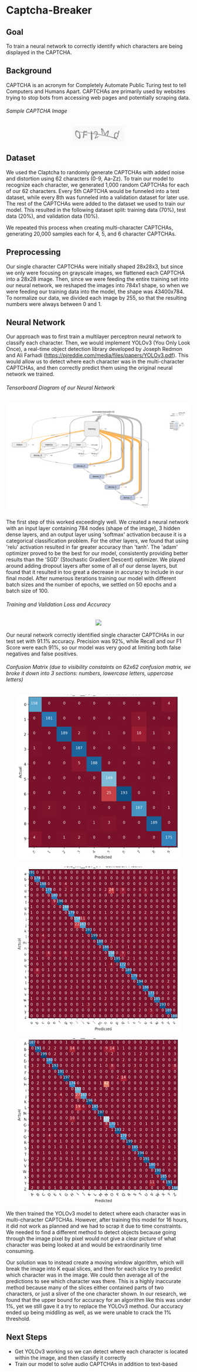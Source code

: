 # Captcha-Breaker

## Goal
To train a neural network to correctly identify which characters are being displayed in the CAPTCHA.

## Background
CAPTCHA is an acronym for Completely Automate Public Turing test to tell Computers and Humans Apart. CAPTCHAs are primarily used by websites trying to stop bots from accessing web pages and potentially scraping data.

###### Sample CAPTCHA Image
<p align="center">
  <img src="https://github.com/slieb74/Captcha-Breaker/blob/master/images/captcha.png">
</p>

## Dataset
We used the Claptcha to randomly generate CAPTCHAs with added noise and distortion using 62 characters (0-9, Aa-Zz). To train our model to recognize each character, we generated 1,000 random CAPTCHAs for each of our 62 characters. Every 5th CAPTCHA would be funneled into a test dataset, while every 8th was funneled into a validation dataset for later use. The rest of the CAPTCHAs were added to the dataset we used to train our model. This resulted in the following dataset split: training data (70%), test data (20%), and validation data (10%).

We repeated this process when creating multi-character CAPTCHAs, generating 20,000 samples each for 4, 5, and 6 character CAPTCHAs.

## Preprocessing
Our single character CAPTCHAs were initially shaped 28x28x3, but since we only were focusing on grayscale images, we flattened each CAPTCHA into a 28x28 image. Then, since we were feeding the entire training set into our neural network, we reshaped the images into 784x1 shape, so when we were feeding our training data into the model, the shape was 43400x784. To normalize our data, we divided each image by 255, so that the resulting numbers were always between 0 and 1.

## Neural Network
Our approach was to first train a multilayer perceptron neural network to classify each character. Then, we would implement YOLOv3 (You Only Look Once), a real-time object detection library developed by Joseph Redmon and Ali Farhadi (https://pjreddie.com/media/files/papers/YOLOv3.pdf). This would allow us to detect where each character was in the multi-character CAPTCHAs, and then correctly predict them using the original neural network we trained.

###### Tensorboard Diagram of our Neural Network
<p align="center">
  <img src="https://github.com/slieb74/Captcha-Breaker/blob/master/images/tensorboard.png">
</p>

The first step of this worked exceedingly well. We created a neural network with an input layer containing 784 nodes (shape of the image), 3 hidden dense layers, and an output layer using 'softmax' activation because it is a categorical classification problem. For the other layers, we found that using 'relu' activation resulted in far greater accuracy than 'tanh'. The 'adam' optimizer proved to be the best for our model, consistently providing better results than the 'SGD' (Stochastic Gradient Descent) optimizer. We played around adding dropout layers after some of all of our dense layers, but found that it resulted in too great a decrease in accuracy to include in our final model. After numerous iterations training our model with different batch sizes and the number of epochs, we settled on 50 epochs and a batch size of 100.

###### Training and Validation Loss and Accuracy
<p align="center">
  <img src="https://github.com/slieb74/Captcha-Breaker/blob/master/images/Screen%20Shot%202018-10-12%20at%203.32.08%20PM.png.png">
</p>


Our neural network correctly identified single character CAPTCHAs in our test set with 91.1% accuracy. Precision was 92%, while Recall and our F1 Score were each 91%, so our model was very good at limiting both false negatives and false positives.

###### Confusion Matrix (due to visibility constaints on 62x62 confusion matrix, we broke it down into 3 sections: numbers, lowercase letters, uppercase letters)
<p align="center">
  <img src="https://github.com/slieb74/Captcha-Breaker/blob/master/images/cm_nums.png" height="450" width="450">
</p>
<p align="center">
  <img src="https://github.com/slieb74/Captcha-Breaker/blob/master/images/cm_lower.png" height="450" width="450">
</p>  
<p align="center">
  <img src="https://github.com/slieb74/Captcha-Breaker/blob/master/images/cm_upper.png" height="450" width="450">
</p>
We then trained the YOLOv3 model to detect where each character was in multi-character CAPTCHAs. However, after training this model for 16 hours, it did not work as planned and we had to scrap it due to time constraints. We needed to find a different method to detect objects because going through the image pixel by pixel would not give a clear picture of what character was being looked at and would be extraordinarily time consuming. 

Our solution was to instead create a moving window algorithm, which will break the image into K equal slices, and then for each slice try to predict which character was in the image. We could then average all of the predictions to see which character was there. This is a highly inaccurate method because many of the slices either contained parts of two characters, or just a sliver of the one character shown. In our research, we found that the upper bound for accuracy for an algorithm like this was under 1%, yet we still gave it a try to replace the YOLOv3 method. Our accuracy ended up being middling as well, as we were unable to crack the 1% threshold. 

## Next Steps
* Get YOLOv3 working so we can detect where each character is located within the image, and then classify it correctly
* Train our model to solve audio CAPTCHAs in addition to text-based

